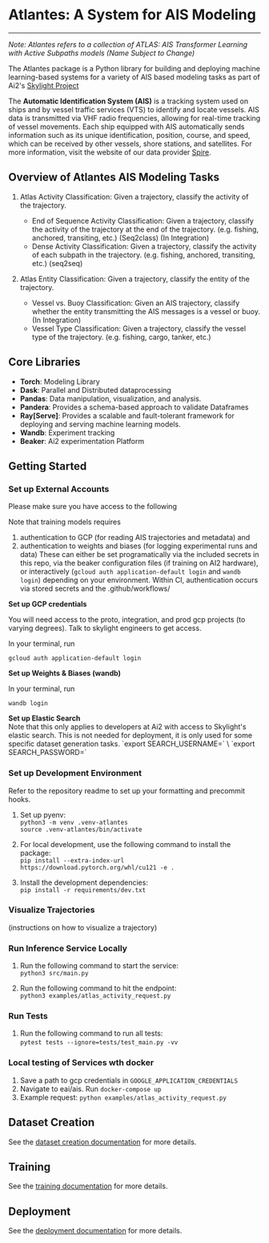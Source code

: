 # Atlantes: A System for AIS Modeling

---

*Note: Atlantes refers to a collection of ATLAS: AIS Transformer Learning with Active Subpaths models (Name Subject to Change)*

The Atlantes package is a Python library for building and deploying machine learning-based systems for a variety of AIS based modeling tasks as part of Ai2's [Skylight Project](https://www.skylight.global/)


The **Automatic Identification System (AIS)** is a tracking system used on ships and by vessel traffic services (VTS) to identify and locate vessels. AIS data is transmitted via VHF radio frequencies, allowing for real-time tracking of vessel movements. Each ship equipped with AIS automatically sends information such as its unique identification, position, course, and speed, which can be received by other vessels, shore stations, and satellites. For more information, visit the website of our data provider [Spire](https://documentation.spire.com/ais-fundamentals/different-classes-of-ais/ais-channel-access-methods/).



## Overview of Atlantes AIS Modeling Tasks


1. Atlas Activity Classification: Given a trajectory, classify the activity of the trajectory.
   - End of Sequence Activity Classification: Given a trajectory, classify the activity of the trajectory at the end of the trajectory. (e.g. fishing, anchored, transiting, etc.) (Seq2class) (In Integration)
   - Dense Activity Classification: Given a trajectory, classify the activity of each subpath in the trajectory. (e.g. fishing, anchored, transiting, etc.) (seq2seq)


2. Atlas Entity Classification: Given a trajectory, classify the entity of the trajectory.
   - Vessel vs. Buoy Classification: Given an AIS trajectory, classify whether the entity transmitting the AIS messages is a vessel or buoy. (In Integration)
   - Vessel Type Classification: Given a trajectory, classify the vessel type of the trajectory. (e.g. fishing, cargo, tanker, etc.)

## Core Libraries

- **Torch**: Modeling Library
- **Dask**: Parallel and Distributed dataprocessing
- **Pandas**: Data manipulation, visualization, and analysis.
- **Pandera**: Provides a schema-based approach to validate Dataframes
- **Ray[Serve]**: Provides a scalable and fault-tolerant framework for deploying and serving machine learning models.
- **Wandb**: Experiment tracking
- **Beaker**: Ai2 experimentation Platform


## Getting Started

   ### Set up External Accounts

   Please make sure you have access to the following

   Note that training models requires
   1. authentication to GCP (for reading AIS trajectories and metadata) and
   2. authentication to weights and biases (for logging experimental runs and data)
   These can either be set programatically via the included secrets in this repo, via the
   beaker configuration files (if training on AI2 hardware), or interactively (`gcloud auth application-default login` and `wandb login`) depending on your environment. Within CI, authentication occurs via stored secrets and the .github/workflows/
   <summary><b> Set up GCP credentials </b> </summary>

   You will need access to the proto, integration, and prod gcp projects (to varying degrees).
   Talk to skylight engineers to get access.

   In your terminal, run

   `gcloud auth application-default login`


   <summary><b>Set up Weights & Biases (wandb)</b> </summary>

   In your terminal, run

   `wandb login`

   <summary><b> Set up Elastic Search </b> </summary>
   Note that this only applies to developers at Ai2 with access to Skylight's elastic search.
   This is not needed for deployment, it is only used for some specific dataset generation tasks.
   `export SEARCH_USERNAME=<username>` \
   `export SEARCH_PASSWORD=<password>`

   ### Set up Development Environment

   Refer to the repository readme to set up your formatting and precommit hooks.

   1. Set up pyenv:  \
   `python3 -m venv .venv-atlantes` \
   `source .venv-atlantes/bin/activate`


   2. For local development, use the following command to install the package: \
   `pip install --extra-index-url https://download.pytorch.org/whl/cu121 -e .`

   3. Install the development dependencies: \
   `pip install -r requirements/dev.txt`

   ### Visualize Trajectories

   (instructions on how to visualize a trajectory)


   ### Run Inference Service Locally

   1. Run the following command to start the service: \
   `python3 src/main.py`

   2. Run the following command to hit the endpoint: \
   `python3 examples/atlas_activity_request.py`


   ### Run Tests

   1. Run the following command to run all tests: \
   `pytest tests --ignore=tests/test_main.py -vv`

   ### Local testing of Services wth docker

   1. Save a path to gcp credentials in `GOOGLE_APPLICATION_CREDENTIALS`
   2. Navigate to eai/ais. Run `docker-compose up`
   3. Example request: `python examples/atlas_activity_request.py`


## Dataset Creation

See the [dataset creation documentation](docs/dataset_creation.md) for more details.


## Training

See the [training documentation](docs/training.md) for more details.


## Deployment

See the [deployment documentation](docs/deployment.md) for more details.
